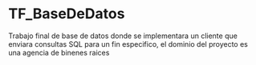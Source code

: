 # TF_BaseDeDatos
Trabajo final de base de datos donde se implementara un cliente que enviara consultas SQL para un fin especifico, el dominio del proyecto es una agencia de binenes raices
